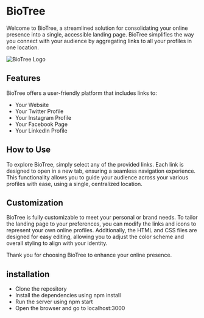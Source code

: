 # BioTree

Welcome to BioTree, a streamlined solution for consolidating your online presence into a single, accessible landing page. BioTree simplifies the way you connect with your audience by aggregating links to all your profiles in one location.

![BioTree Logo](https://raw.githubusercontent.com/surya304/Tapshort/main/userui/img/project.png)

## Features

BioTree offers a user-friendly platform that includes links to:

- Your Website
- Your Twitter Profile
- Your Instagram Profile
- Your Facebook Page
- Your LinkedIn Profile

## How to Use

To explore BioTree, simply select any of the provided links. Each link is designed to open in a new tab, ensuring a seamless navigation experience. This functionality allows you to guide your audience across your various profiles with ease, using a single, centralized location.

## Customization

BioTree is fully customizable to meet your personal or brand needs. To tailor the landing page to your preferences, you can modify the links and icons to represent your own online profiles. Additionally, the HTML and CSS files are designed for easy editing, allowing you to adjust the color scheme and overall styling to align with your identity.

Thank you for choosing BioTree to enhance your online presence.

## installation

- Clone the repository
- Install the dependencies using npm install
- Run the server using npm start
- Open the browser and go to localhost:3000





